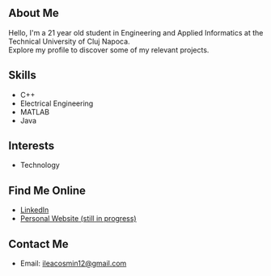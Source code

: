 ## About Me

Hello, I'm a 21 year old student in Engineering and Applied Informatics at the Technical University of Cluj Napoca. <br>
Explore my profile to discover some of my relevant projects.


## Skills


- C++
- Electrical Engineering
- MATLAB
- Java
  
## Interests

- Technology

## Find Me Online

- [LinkedIn](https://www.linkedin.com/in/cosmin-ilea-0530b522b/)
- [Personal Website (still in progress)](https://pierpatrat.github.io)

## Contact Me

- Email: ileacosmin12@gmail.com
